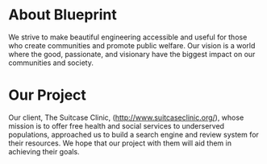 About Blueprint
=======
We strive to make beautiful engineering accessible and useful for those who create communities and promote public welfare. Our vision is a world where the good, passionate, and visionary have the biggest impact on our communities and society.

Our Project
=======
Our client, The Suitcase Clinic, (http://www.suitcaseclinic.org/), whose mission is to offer free health and social services to underserved populations, approached us to build a search engine and review system for their resources. We hope that our project with them will aid them in achieving their goals.
